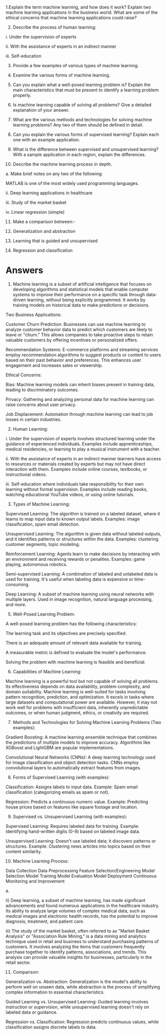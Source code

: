 1.Explain the term machine learning, and how does it work? Explain two machine learning
applications in the business world. What are some of the ethical concerns that machine learning
applications could raise?

2. Describe the process of human learning:

i. Under the supervision of experts

ii. With the assistance of experts in an indirect manner

iii. Self-education

3. Provide a few examples of various types of machine learning.

4. Examine the various forms of machine learning.

5. Can you explain what a well-posed learning problem is? Explain the main characteristics that must
be present to identify a learning problem properly.

6. Is machine learning capable of solving all problems? Give a detailed explanation of your answer.

7. What are the various methods and technologies for solving machine learning problems? Any two
of them should be defined in detail.

8. Can you explain the various forms of supervised learning? Explain each one with an example
application.

9. What is the difference between supervised and unsupervised learning? With a sample application
in each region, explain the differences.

10. Describe the machine learning process in depth.

a. Make brief notes on any two of the following:

MATLAB is one of the most widely used programming languages.

ii. Deep learning applications in healthcare

iii. Study of the market basket

iv. Linear regression (simple)

11. Make a comparison between:-

1. Generalization and abstraction

2. Learning that is guided and unsupervised

3. Regression and classification

# Answers

1. Machine learning is a subset of artificial intelligence that focuses on developing algorithms and statistical models that enable computer systems to improve their performance on a specific task through data-driven learning, without being explicitly programmed. It works by training models on historical data to make predictions or decisions.

Two Business Applications:

Customer Churn Prediction: Businesses can use machine learning to analyze customer behavior data to predict which customers are likely to leave or "churn." This allows companies to take proactive steps to retain valuable customers by offering incentives or personalized offers.

Recommendation Systems: E-commerce platforms and streaming services employ recommendation algorithms to suggest products or content to users based on their past behavior and preferences. This enhances user engagement and increases sales or viewership.

Ethical Concerns:

Bias: Machine learning models can inherit biases present in training data, leading to discriminatory outcomes.

Privacy: Gathering and analyzing personal data for machine learning can raise concerns about user privacy.

Job Displacement: Automation through machine learning can lead to job losses in certain industries.

2. Human Learning:

i. Under the supervision of experts involves structured learning under the guidance of experienced individuals. Examples include apprenticeships, medical residencies, or learning to play a musical instrument with a teacher.

ii. With the assistance of experts in an indirect manner learners have access to resources or materials created by experts but may not have direct interaction with them. Examples include online courses, textbooks, or instructional videos.

iii. Self-education where individuals take responsibility for their own learning without formal supervision. Examples include reading books, watching educational YouTube videos, or using online tutorials.

3. Types of Machine Learning:

Supervised Learning: The algorithm is trained on a labeled dataset, where it learns to map input data to known output labels. Examples: image classification, spam email detection.

Unsupervised Learning: The algorithm is given data without labeled outputs, and it identifies patterns or structures within the data. Examples: clustering customer segments, topic modeling.

Reinforcement Learning: Agents learn to make decisions by interacting with an environment and receiving rewards or penalties. Examples: game playing, autonomous robotics.

Semi-supervised Learning: A combination of labeled and unlabeled data is used for training. It's useful when labeling data is expensive or time-consuming.

Deep Learning: A subset of machine learning using neural networks with multiple layers. Used in image recognition, natural language processing, and more.

5. Well-Posed Learning Problem:

A well-posed learning problem has the following characteristics:

The learning task and its objectives are precisely specified.

There is an adequate amount of relevant data available for training.

A measurable metric is defined to evaluate the model's performance.

Solving the problem with machine learning is feasible and beneficial.

6. Capabilities of Machine Learning:

Machine learning is a powerful tool but not capable of solving all problems. Its effectiveness depends on data availability, problem complexity, and domain suitability.
Machine learning is well-suited for tasks involving pattern recognition, prediction, and optimization. It excels in tasks where large datasets and computational power are available.
However, it may not work well for problems with insufficient data, inherently unpredictable outcomes, or when human judgment, ethics, or creativity are required.

7. Methods and Technologies for Solving Machine Learning Problems (Two examples):

Gradient Boosting: A machine learning ensemble technique that combines the predictions of multiple models to improve accuracy. Algorithms like XGBoost and LightGBM are popular implementations.

Convolutional Neural Networks (CNNs): A deep learning technology used for image classification and object detection tasks. CNNs employ convolutional layers to automatically extract features from images.

8. Forms of Supervised Learning (with examples):

Classification: Assigns labels to input data. Example: Spam email classification (categorizing emails as spam or not).

Regression: Predicts a continuous numeric value. Example: Predicting house prices based on features like square footage and location.

9. Supervised vs. Unsupervised Learning (with examples):

Supervised Learning: Requires labeled data for training. Example: Identifying hand-written digits (0-9) based on labeled image data.

Unsupervised Learning: Doesn't use labeled data; it discovers patterns or structures. Example: Clustering news articles into topics based on their content similarity.

10. Machine Learning Process:

Data Collection
Data Preprocessing
Feature Selection/Engineering
Model Selection
Model Training
Model Evaluation
Model Deployment
Continuous Monitoring and Improvement

a. 

ii) Deep learning, a subset of machine learning, has made significant advancements and found numerous applications in the healthcare industry. Its ability to analyze large volumes of complex medical data, such as medical images and electronic health records, has the potential to improve diagnosis, treatment, and patient care.

iii) The study of the market basket, often referred to as "Market Basket Analysis" or "Association Rule Mining," is a data mining and analytics technique used in retail and business to understand purchasing patterns of customers. It involves analyzing the items that customers frequently purchase together to identify patterns, associations, and trends. This analysis can provide valuable insights for businesses, particularly in the retail sector.

11. Comparison:

Generalization vs. Abstraction: Generalization is the model's ability to perform well on unseen data, while abstraction is the process of simplifying complex information to essential characteristics.

Guided Learning vs. Unsupervised Learning: Guided learning involves instruction or supervision, while unsupervised learning doesn't rely on labeled data or guidance.

Regression vs. Classification: Regression predicts continuous values, while classification assigns discrete labels to data.


```python

```
